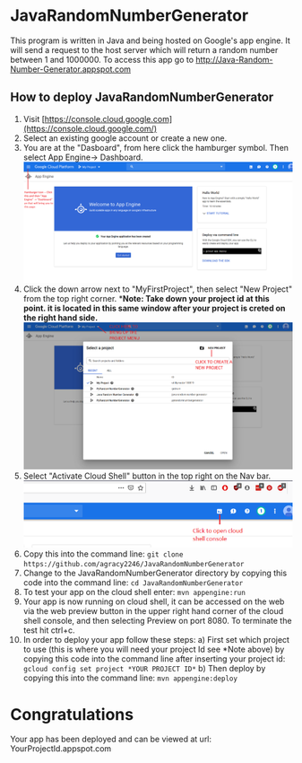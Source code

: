 
# JavaRandomNumberGenerator

This program is written in Java and being hosted on Google's app engine. It will send a request to the host server which will return a random number between 1 and 1000000. To access this app go to http://Java-Random-Number-Generator.appspot.com

## How to deploy JavaRandomNumberGenerator

1. Visit [https://console.cloud.google.com](https://console.cloud.google.com/)
2. Select an existing google account or create a new one.
3. You are at the "Dasboard", from here click the hamburger symbol. Then select App Engine-> Dashboard.
![](doc/1_AppEngine_DashBoard_Start.png)
4. Click the down arrow next to "MyFirstProject", then select "New Project" from the top right corner. ***Note: Take down your project id at this point. it is located in this same window after your project is creted on the right hand side.**
![](doc/2_CreateProjectMenu.png)
5. Select "Activate Cloud Shell" button in the top right on the Nav bar.
![](doc/4_OpenCloudShell.png)
6. Copy this into the command line: 
    `git clone https://github.com/agracy2246/JavaRandomNumberGenerator` 
7. Change to the JavaRandomNumberGenerator directory by copying this code into the command line: `cd JavaRandomNumberGenerator`
8. To test your app on the cloud shell enter: `mvn appengine:run`
9. Your app is now running on cloud shell, it can be accessed on the web via the web preview button in the upper right hand corner of the cloud shell console, and then selecting Preview on port 8080. To terminate  the test hit ctrl+c.
10. In order to deploy your app follow these steps:
	   a) First set which project to use (this is where you will need your project Id see *Note above) by copying this code into the command line after inserting your project id: `gcloud config set project *YOUR PROJECT ID*`
	   b) Then deploy by copying this into the command line: `mvn appengine:deploy`
# Congratulations
Your app has been deployed and can be viewed at url: YourProjectId.appspot.com
	

